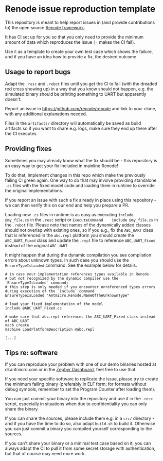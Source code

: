 # Renode issue reproduction template

This repository is meant to help report issues in (and provide contributions to) the open source [Renode framework](https://renode.io).

It has CI set up for you so that you only need to provide the minimum amount of data which reproduces the issue (= makes the CI fail).

Use it as a template to create your own test case which shows the failure, and if you have an idea how to provide a fix, the desired outcome.

## Usage to report bugs

Adapt the `.resc` and `.robot` files until you get the CI to fail (with the dreaded red cross showing up) in a way that you know should not happen, e.g. the simulated binary should be printing something to UART but apparently doesn't.

Report an issue in https://github.com/renode/renode and link to your clone, with any additional explanations needed.

Files in the `artifacts/` directory will automatically be saved as build artifacts so if you want to share e.g. logs, make sure they end up there after the CI executes.

## Providing fixes

Sometimes you may already know what the fix should be - this repository is an easy way to get your fix included in mainline Renode!

To do that, implement changes in this repo which make the previously failing CI green again. One way to do that may involve providing standalone `.cs` files with the fixed model code and loading them in runtime to override the original implementations.

If you report an issue with such a fix already in place using this repository - we can then verify this on our end and help you prepare a PR.

Loading new `.cs` files in runtime is as easy as executing `include @my_file.cs` in the `.resc` script or `ExecuteCommand    include @my_file.cs` in the `.robot` file. Please note that names of the dynamically added classes should not overlap with existing ones, so if you e.g., fix the `ABC_UART` class that is referenced in the `abc.repl` platform you should create the `ABC_UART_Fixed` class and update the `.repl` file to reference `ABC_UART_Fixed` instead of the original `ABC_UART`.

It might happen that during the dynamic compilation you see compilation errors about unknown types. In such case you should use the `EnsureTypeIsLoaded` command. See the example below for details.

```
# in case your implementation references types available in Renode 
# but not recognized by the dynamic compiler use the `EnsureTypeIsLoaded` command;
# this step is only needed if you encounter unreferenced types errors during execution of the `include` command
EnsureTypeIsLoaded "Antmicro.Renode.NameOfTheUnknownType"

# load your fixed implementation of the model
include @ABC_UART_Fixed.cs

# make sure that abc.repl references the ABC_UART_Fixed class instead of ABC_UART
mach create
machine LoadPlatformDescription @abc.repl

[...]
```

## Tips re: software

If you can reproduce your problem with one of our demo binaries hosted at dl.antmicro.com or in the [Zephyr Dashboard](https://zephyr-dashboard.renode.io/), feel free to use that.

If you need your specific software to replicate the issue, please try to create the minimum failing binary (preferably in ELF form; for formats without debug symbols, remember to set the Program Counter after loading them).

You can just commit your binary into the repository and use it in the `.resc` script, especially in situations when due to confidentiality you can only share the binary.

If you can share the sources, please include them e.g. in a `src/` directory - and if you have the time to do so, also adapt `build.sh` to build it.
Otherwise you can just commit a binary you compiled yourself corresponding to the sources.

If you can't share your binary or a minimal test case based on it, you can always adapt the CI to pull it from some secret storage with authentication, but that of course may need more work.
